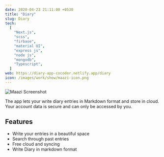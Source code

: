 ```yaml
---
date: 2020-04-23 21:11:00 +0530
title: "Diary"
slug: Diary
tech:
  [
    "Next.js",
    "scss",
    "firbase",
    "material UI",
    "express js",
    "node js",
    "mongodb",
    "Typescript",
  ]
web: https://diary-app-cocoder.netlify.app/diary
icon: /images/work/show/maazi-icon.png
---
```


![Maazi Screenshot](/images/work/show/diarys.jpg)

The app lets your write diary entries in Markdown format and store in cloud. Your account data is secure and can only be accessed by you.

## Features

- Write your entries in a beautiful space
- Search through past entries
- Free cloud and syncing
- Write Diary in markdown format
